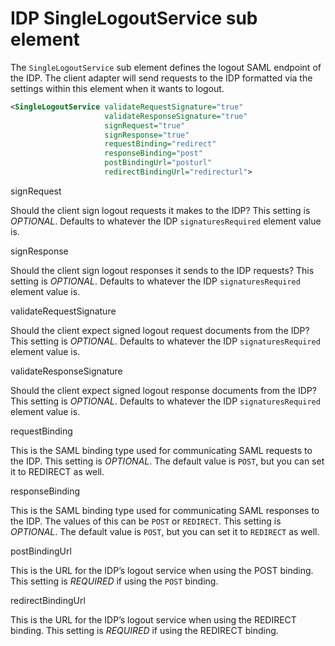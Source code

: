 # IDP SingleLogoutService sub element

The `SingleLogoutService` sub element defines the logout SAML endpoint of the IDP. The client adapter will send requests to the IDP formatted via the settings within this element when it wants to logout.

```xml
<SingleLogoutService validateRequestSignature="true"
                     validateResponseSignature="true"
                     signRequest="true"
                     signResponse="true"
                     requestBinding="redirect"
                     responseBinding="post"
                     postBindingUrl="posturl"
                     redirectBindingUrl="redirecturl">
```

signRequest

Should the client sign logout requests it makes to the IDP? This setting is _OPTIONAL_. Defaults to whatever the IDP `signaturesRequired` element value is.

signResponse

Should the client sign logout responses it sends to the IDP requests? This setting is _OPTIONAL_. Defaults to whatever the IDP `signaturesRequired` element value is.

validateRequestSignature

Should the client expect signed logout request documents from the IDP? This setting is _OPTIONAL_. Defaults to whatever the IDP `signaturesRequired` element value is.

validateResponseSignature

Should the client expect signed logout response documents from the IDP? This setting is _OPTIONAL_. Defaults to whatever the IDP `signaturesRequired` element value is.

requestBinding

This is the SAML binding type used for communicating SAML requests to the IDP. This setting is _OPTIONAL_. The default value is `POST`, but you can set it to REDIRECT as well.

responseBinding

This is the SAML binding type used for communicating SAML responses to the IDP. The values of this can be `POST` or `REDIRECT`. This setting is _OPTIONAL_. The default value is `POST`, but you can set it to `REDIRECT` as well.

postBindingUrl

This is the URL for the IDP’s logout service when using the POST binding. This setting is _REQUIRED_ if using the `POST` binding.

redirectBindingUrl

This is the URL for the IDP’s logout service when using the REDIRECT binding. This setting is _REQUIRED_ if using the REDIRECT binding.
